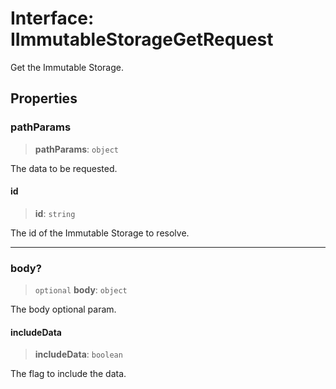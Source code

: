 # Interface: IImmutableStorageGetRequest

Get the Immutable Storage.

## Properties

### pathParams

> **pathParams**: `object`

The data to be requested.

#### id

> **id**: `string`

The id of the Immutable Storage to resolve.

***

### body?

> `optional` **body**: `object`

The body optional param.

#### includeData

> **includeData**: `boolean`

The flag to include the data.
